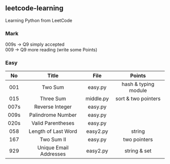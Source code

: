 ## leetcode-learning

Learning Python from LeetCode

### Mark
009s -> Q9 simply accepted  
009 -> Q9 more reading (write some Points)

### Easy

No|Title|File|Points
:-:|:-:|:-:|:-:
001|Two Sum|easy.py|hash & typing module
015|Three Sum|middle.py|sort & two pointers
007s|Reverse Integer|easy.py|
009s|Palindrome Number|easy.py|
020s|Valid Parentheses|easy.py|
058|Length of Last Word|easy2.py|string
167|Two Sum II|easy.py|two pointers
929|Unique Email Addresses|easy2.py|string & set

